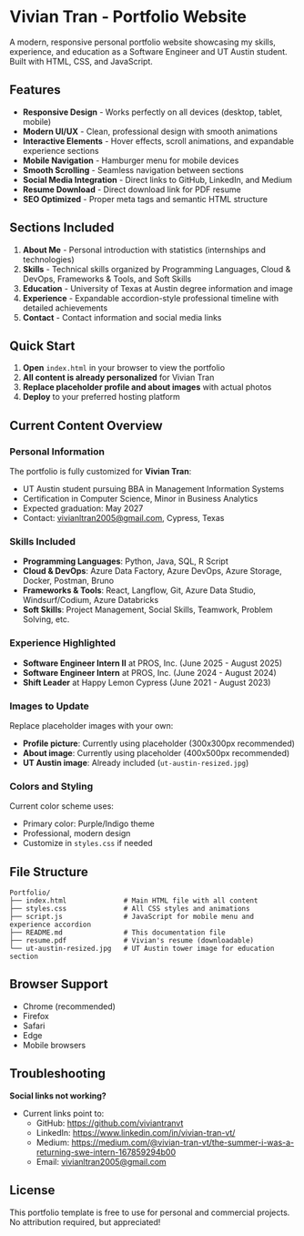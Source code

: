 # Vivian Tran - Portfolio Website

A modern, responsive personal portfolio website showcasing my skills, experience, and education as a Software Engineer and UT Austin student. Built with HTML, CSS, and JavaScript.

## Features

- **Responsive Design** - Works perfectly on all devices (desktop, tablet, mobile)
- **Modern UI/UX** - Clean, professional design with smooth animations
- **Interactive Elements** - Hover effects, scroll animations, and expandable experience sections
- **Mobile Navigation** - Hamburger menu for mobile devices
- **Smooth Scrolling** - Seamless navigation between sections
- **Social Media Integration** - Direct links to GitHub, LinkedIn, and Medium
- **Resume Download** - Direct download link for PDF resume
- **SEO Optimized** - Proper meta tags and semantic HTML structure

## Sections Included

1. **About Me** - Personal introduction with statistics (internships and technologies)
2. **Skills** - Technical skills organized by Programming Languages, Cloud & DevOps, Frameworks & Tools, and Soft Skills
3. **Education** - University of Texas at Austin degree information and image
4. **Experience** - Expandable accordion-style professional timeline with detailed achievements
5. **Contact** - Contact information and social media links

## Quick Start

1. **Open** `index.html` in your browser to view the portfolio
2. **All content is already personalized** for Vivian Tran
3. **Replace placeholder profile and about images** with actual photos
4. **Deploy** to your preferred hosting platform

## Current Content Overview

### Personal Information
The portfolio is fully customized for **Vivian Tran**:
- UT Austin student pursuing BBA in Management Information Systems
- Certification in Computer Science, Minor in Business Analytics
- Expected graduation: May 2027
- Contact: vivianltran2005@gmail.com, Cypress, Texas

### Skills Included
- **Programming Languages**: Python, Java, SQL, R Script
- **Cloud & DevOps**: Azure Data Factory, Azure DevOps, Azure Storage, Docker, Postman, Bruno
- **Frameworks & Tools**: React, Langflow, Git, Azure Data Studio, Windsurf/Codium, Azure Databricks
- **Soft Skills**: Project Management, Social Skills, Teamwork, Problem Solving, etc.

### Experience Highlighted
- **Software Engineer Intern II** at PROS, Inc. (June 2025 - August 2025)
- **Software Engineer Intern** at PROS, Inc. (June 2024 - August 2024)
- **Shift Leader** at Happy Lemon Cypress (June 2021 - August 2023)

### Images to Update
Replace placeholder images with your own:
- **Profile picture**: Currently using placeholder (300x300px recommended)
- **About image**: Currently using placeholder (400x500px recommended)
- **UT Austin image**: Already included (`ut-austin-resized.jpg`)

### Colors and Styling
Current color scheme uses:
- Primary color: Purple/Indigo theme
- Professional, modern design
- Customize in `styles.css` if needed

## File Structure
```
Portfolio/
├── index.html              # Main HTML file with all content
├── styles.css              # All CSS styles and animations
├── script.js               # JavaScript for mobile menu and experience accordion
├── README.md               # This documentation file
├── resume.pdf              # Vivian's resume (downloadable)
└── ut-austin-resized.jpg   # UT Austin tower image for education section
```

## Browser Support
- Chrome (recommended)
- Firefox
- Safari
- Edge
- Mobile browsers

## Troubleshooting

**Social links not working?**
- Current links point to:
  - GitHub: https://github.com/viviantranvt
  - LinkedIn: https://www.linkedin.com/in/vivian-tran-vt/
  - Medium: https://medium.com/@vivian-tran-vt/the-summer-i-was-a-returning-swe-intern-167859294b00
  - Email: vivianltran2005@gmail.com

## License
This portfolio template is free to use for personal and commercial projects. No attribution required, but appreciated!

